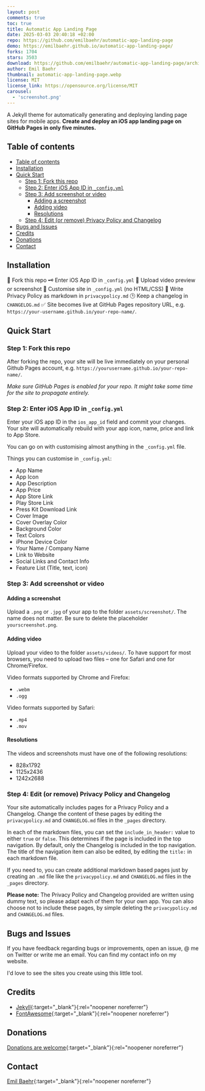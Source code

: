 ```yaml
---
layout: post
comments: true
toc: true
title: Automatic App Landing Page
date: 2025-03-03 20:40:18 +02:00
repo: https://github.com/emilbaehr/automatic-app-landing-page
demo: https://emilbaehr.github.io/automatic-app-landing-page/
forks: 1704
stars: 3503
download: https://github.com/emilbaehr/automatic-app-landing-page/archive/refs/heads/master.zip
author: Emil Baehr
thumbnail: automatic-app-landing-page.webp
license: MIT
license_link: https://opensource.org/license/MIT
carousel:
  - 'screenshot.png'
---
```


A Jekyll theme for automatically generating and deploying landing page sites for mobile apps. **Create and deploy an iOS app landing page on GitHub Pages in only five minutes.**

## Table of contents

- [Table of contents](#table-of-contents)
- [Installation](#installation)
- [Quick Start](#quick-start)
  - [Step 1: Fork this repo](#step-1-fork-this-repo)
  - [Step 2: Enter iOS App ID in `_config.yml`](#step-2-enter-ios-app-id-in-_configyml)
  - [Step 3: Add screenshot or video](#step-3-add-screenshot-or-video)
    - [Adding a screenshot](#adding-a-screenshot)
    - [Adding video](#adding-video)
    - [Resolutions](#resolutions)
  - [Step 4: Edit (or remove) Privacy Policy and Changelog](#step-4-edit-or-remove-privacy-policy-and-changelog)
- [Bugs and Issues](#bugs-and-issues)
- [Credits](#credits)
- [Donations](#donations)
- [Contact](#contact)

## Installation

🔧 Fork this repo
🗝 Enter iOS App ID in `_config.yml`
📲 Upload video preview or screenshot
🎨 Customise site in `_config.yml` (no HTML/CSS)
📝 Write Privacy Policy as markdown in `privacypolicy.md`
🕒 Keep a changelog in `CHANGELOG.md`
✅ Site becomes live at GitHub Pages repository URL, e.g. `https://your-username.github.io/your-repo-name/`.

## Quick Start

### Step 1: Fork this repo

After forking the repo, your site will be live immediately on your personal Github Pages account, e.g. `https://yourusername.github.io/your-repo-name/`.

*Make sure GitHub Pages is enabled for your repo. It might take some time for the site to propagate entirely.*

### Step 2: Enter iOS App ID in `_config.yml`

Enter your iOS app ID in the `ios_app_id` field and commit your changes. Your site will automatically rebuild with your app icon, name, price and link to App Store.

You can go on with customising almost anything in the `_config.yml` file.

Things you can customise in `_config.yml`:

- App Name
- App Icon
- App Description
- App Price
- App Store Link
- Play Store Link
- Press Kit Download Link
- Cover Image
- Cover Overlay Color
- Background Color
- Text Colors
- iPhone Device Color
- Your Name / Company Name
- Link to Website
- Social Links and Contact Info
- Feature List (Title, text, icon)

### Step 3: Add screenshot or video

#### Adding a screenshot

Upload a `.png` or `.jpg` of your app to the folder `assets/screenshot/`. The name does not matter. Be sure to delete the placeholder `yourscreenshot.png`.

#### Adding video

Upload your video to the folder `assets/videos/`. To have support for most browsers, you need to upload two files – one for Safari and one for Chrome/Firefox.

Video formats supported by Chrome and Firefox:

- `.webm`
- `.ogg`

Video formats supported by Safari:

- `.mp4`
- `.mov`

#### Resolutions

The videos and screenshots must have one of the following resolutions:

- 828x1792
- 1125x2436
- 1242x2688

### Step 4: Edit (or remove) Privacy Policy and Changelog

Your site automatically includes pages for a Privacy Policy and a Changelog. Change the content of these pages by editing the `privacypolicy.md` and `CHANGELOG.md` files in the `_pages` directory.

In each of the markdown files, you can set the `include_in_header:` value to either `true` or `false`. This determines if the page is included in the top navigation.
By default, only the Changelog is included in the top navigation. The title of the navigation item can also be edited, by editing the `title:` in each markdown file.

If you need to, you can create additional markdown based pages just by creating an `.md` file like the `privacypolicy.md` and `CHANGELOG.md` files in the `_pages` directory.

**Please note:** The Privacy Policy and Changelog provided are written using dummy text, so please adapt each of them for your own app.
You can also choose not to include these pages, by simple deleting the `privacypolicy.md` and `CHANGELOG.md` files.

## Bugs and Issues

If you have feedback regarding bugs or improvements, open an issue, @ me on Twitter or write me an email. You can find my contact info on my website.

I'd love to see the sites you create using this little tool.

## Credits

- [Jekyll](https://github.com/jekyll/jekyll){:target="_blank"}{:rel="noopener noreferrer"}
- [FontAwesome](https://fontawesome.github.io/Font-Awesome/){:target="_blank"}{:rel="noopener noreferrer"}

## Donations

[Donations are welcome](https://www.paypal.com/cgi-bin/webscr?cmd=_donations&business=S8ZZT3JXJPN92&currency_code=USD&source=url){:target="_blank"}{:rel="noopener noreferrer"}

## Contact

[Emil Baehr](https://emilbaehr.com/){:target="_blank"}{:rel="noopener noreferrer"}
